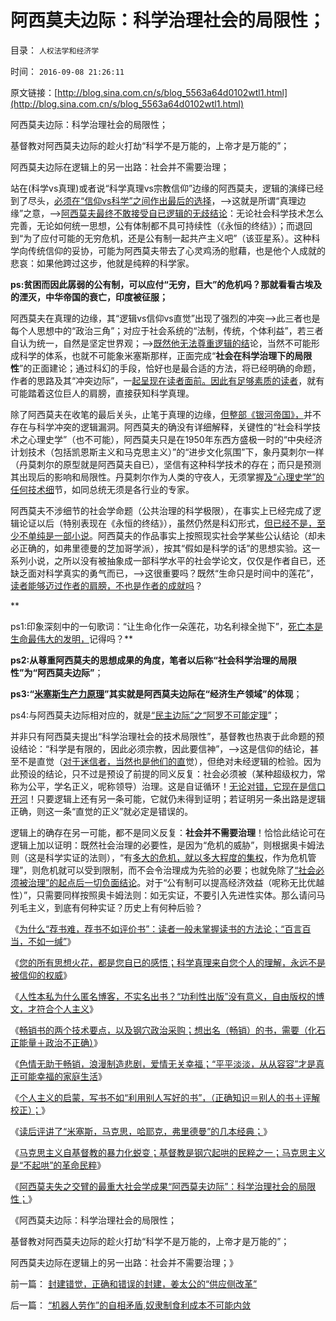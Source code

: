 # 阿西莫夫边际：科学治理社会的局限性；

目录： `人权法学和经济学` 

时间： `2016-09-08 21:26:11` 

原文链接：[http://blog.sina.com.cn/s/blog_5563a64d0102wtl1.html](http://blog.sina.com.cn/s/blog_5563a64d0102wtl1.html)

阿西莫夫边际：科学治理社会的局限性；

基督教对阿西莫夫边际的趁火打劫“科学不是万能的，上帝才是万能的”；

阿西莫夫边际在逻辑上的另一出路：社会并不需要治理；

站在(科学vs真理)或者说“科学真理vs宗教信仰”边缘的阿西莫夫，逻辑的演绎已经到了尽头，[必须在“信仰vs科学”之间作出最后的选择](../../../2009/12/17/为什么科学不是信仰？为什么普价就是科学的发展观.md)，——>这就是所谓“真理边缘”之意，——>[阿西莫夫最终不敢接受自已逻辑的无歧结论](../../../2016/7/18/《银河帝国》述说“基督教的价值观和理想社会”及其错误；.md)：无论社会科学技术怎么完善，无论如何统一思想，公有体制都不具可持续性（《永恒的终结》）；而退回到“为了应付可能的无穷危机，还是公有制一起共产主义吧”（该亚星系）。这种科学向传统信仰的妥协，可能为阿西莫夫带去了心灵鸡汤的慰藉，也是他个人成就的悲哀：如果他跨过这步，他就是纯粹的科学家。

**ps:贫困而因此孱弱的公有制，可以应付“无穷，巨大”的危机吗？那就看看古埃及的湮灭，中华帝国的衰亡，印度被征服；**

阿西莫夫在真理的边缘，其“逻辑vs信仰vs直觉”出现了强烈的冲突——>此三者也是每个人思想中的“政治三角”；对应于社会系统的“法制，传统，个体利益”，若三者自认为统一，自然是坚定世界观；——>[既然他无法尊重逻辑的结](../../../2016/7/19/阿西莫夫推演社会主义痼疾，公有制未来的《钢穴，裸阳》.md)论，当然不可能形成科学的体系，也就不可能象米塞斯那样，正面完成“**社会在科学治理下的局限性**”的正面建论；通过科幻的手段，恰好也是最合适的方法，将已经明确的命题，作者的思路及其“冲突边际”，一[起呈现在读者面前。因此有足够素质的读者](../../../2009/5/24/大学无书：读对书，不如会读书.md)，就有可能踏着这位巨人的肩膀，直接获知科学真理。

除了阿西莫夫在收笔的最后关头，止笔于真理的边缘，[但整部《银河帝国》，](../../../2016/7/9/《银河帝国》的社会科学成就，仅次于米塞斯的《人类行为》；.md)并不存在与科学冲突的逻辑漏洞。阿西莫夫的确没有详细解释，关键性的“社会科学技术之心理史学”（也不可能），阿西莫夫只是在1950年东西方盛极一时的“中央经济计划技术（包括凯恩斯主义和马克思主义）”的“进步文化氛围”下，象丹莫刺尔一样（丹莫刺尔的原型就是阿西莫夫自已），坚信有这种科学技术的存在；而只是预测其出现后的影响和局限性。丹莫刺尔作为人类的守夜人，无须掌握[及“心理史学”的任何技术细](../../../2009/3/24/大学无书！每个人都有个人利益观点发言权.md)节，如同总统无须是各行业的专家。

阿西莫夫不涉细节的社会学命题（公共治理的科学极限），在事实上已经完成了逻辑论证以后（特别表现在《永恒的终结》），虽然仍然是科幻形式，[但已经不是，至少不单纯是一部小说](../../../2016/7/2/推荐阿西莫夫的《银河帝国》，罕见的社会学的科幻作品；.md)。阿西莫夫的作品事实上按照现实社会学某些公认结论（却未必正确的，如弗里德曼的芝加哥学派），按其“假如是科学的话”的思想实验。这一系列小说，之所以没有被抽象成一部科学水平的社会学论文，仅仅是作者自已，还缺乏面对科学真实的勇气而已，——>这很重要吗？既然“生命只是时间中的莲花”，[读者能够迈过作者的肩膀，不也是作者的成就吗](../../../2016/9/4/个人主义的启蒙，写书不如“利用别人写好的书”.md)？

**

ps1:印象深刻中的一句歌词：“让生命化作一朵莲花，功名利禄全抛下”，[死亡本是生命最伟大的发明，](../../../2010/7/20/死亡就是生命最伟大的发明.md)记得吗？**

**ps2:从尊重阿西莫夫的思想成果的角度，笔者以后称“社会科学治理的局限性”为“**阿西莫夫边际**”**；

**ps3:“[米塞斯生产力原理](../../../2015/1/3/米塞斯生产力定律：社会主义生产无用论.md)”其实就是阿西莫夫边际在“经济生产领域”的体现**；

ps4:与阿西莫夫边际相对应的，就是[“民主边际”之“阿罗不可能定理](../../../2012/10/22/公有制民主中“个人没有意义”的集体主义的“愚民”.md)”；

并非只有阿西莫夫提出“科学治理社会的技术局限性”，基督教也热衷于此命题的预设结论：“科学是有限的，因此必须宗教，因此要信神”，——>这是信仰的结论，甚至不是直觉（[对于迷信者，当然也是他们的直](../../../2014/8/13/全能神教妖魔化普通人为“邪灵”，中国基督教诅咒普通人“不信神”.md)觉），但绝对未经逻辑的检验。因为此预设的结论，只不过是预设了前提的同义反复：社会必须被（某种超级权力，常称为公平，学名正义，呢称领导）治理。这是自证循环！[无论对错，它现在是信口开河](../../../2011/5/28/直觉！不确定性定律下的专制与民主.md)！只要逻辑上还有另一条可能，它就仍未得到证明；若证明另一条出路是逻辑正确，则这一条“直觉的正义”就必定是错误的。

逻辑上的确存在另一可能，都不是同义反复：**社会并不需要治理**！恰恰此结论可在逻辑上加以证明：既然社会治理的必要性，是因为“危机的威胁”，则根据奥卡姆法则（这是科学实证的法则），“有[多大的危机，就以多大程度的集权](../../../2011/1/8/当“居安思危”成为陋习.md)，作为危机管理”，则危机就可以受到限制，而不会令治理成为先验的必要；也就免除了[“社会必须被治理”的起点后一切负面结论](../../../2016/8/8/机器人劳作的地狱进程，完全符合《通往奴役之路》.md)。对于“公有制可以提高经济效益（呢称无比优越性）”，只需要同样按照奥卡姆法则：如无实证，不要引入先进性实体。那么请问马列毛主义，到底有何种实证？历史上有何种后验？

《[为什么“荐书难，荐书不如评价书”：读者一般未掌握读书的方法论；“百言百当，不如一缄”](../../../2016/8/31/“荐书难，荐书不如评讲书”，对故意不懂者“百言百当，不如一缄”.md)》

《[您的所有思想火花，都是您自已的感悟；科学真理来自您个人的理解，永远不是被信仰的权威](../../../2016/9/1/大学无书！您的所有思想火花，都是您自已的感悟；.md)》

《[人性本私为什么匿名博客，不实名出书？“功利性出版”没有意义，自由版权的博文，才符合个人主义](../../../2016/9/1/人性本私为什么匿名博客，不实名出书？.md)》

《[畅销书的两个技术要点，以及钢穴政治采购；想出名（畅销）的书，需要（化石正能量＋政治不正确）](../../../2016/9/2/畅销书的两个技术要点，以及钢穴政治采购；.md)》

《[色情无助于畅销，浪漫制造悲剧，爱情无关幸福；“平平淡淡，从从容容”才是真正可能幸福的家庭生活](../../../2016/9/3/浪漫是让自已不能幸福的意淫，爱情是让家族痛苦的浪漫.md)》

《[个人主义的启蒙，写书不如“利用别人写好的书”，（正确知识＝别人的书＋评解校正）；](../../../2016/9/4/个人主义的启蒙，写书不如“利用别人写好的书”.md)》

《[读后评讲了“米塞斯，马克思，哈耶克，弗里德曼”的几本经典；](../../../2016/9/5/导读“米塞斯，马克思，哈耶克，弗里德曼”的几本经典；.md)》

《[马克思主义自基督教的暴力化蜕变；基督教是钢穴起哄的民粹之一；马克思主义是“不起哄”的革命民粹](../../../2016/9/6/再说基督教与马克思主义的关系与异同；.md)》

《[阿西莫夫失之交臂的最重大社会学成果“阿西莫夫边际”：科学治理社会的局限性；](../../../2016/9/7/卡尔马克思是全球进步主义的“革命神灯”，及其“阿西莫夫边际”.md)》

《阿西莫夫边际：科学治理社会的局限性；

基督教对阿西莫夫边际的趁火打劫“科学不是万能的，上帝才是万能的”；

阿西莫夫边际在逻辑上的另一出路：社会并不需要治理；》

前一篇： [封建错觉，正确和错误的封建，姜太公的“供应侧改革”](../../../2016/9/24/封建错觉，正确和错误的封建，姜太公的“供应侧改革”.md)

后一篇： [“机器人劳作”的自相矛盾,奴隶制食利成本不可能内敛](../../../2016/8/3/“机器人劳作”的自相矛盾,奴隶制食利成本不可能内敛.md)

